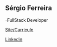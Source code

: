 ## Sérgio Ferreira
-FullStack Developer

[Site/Curriculo](https://sergioferreirafilho.github.io)


[Linkedin](https://www.linkedin.com/in/sergioferreira06/)
